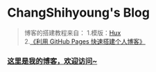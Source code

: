 # ChangShihyoung's Blog

> 博客的搭建教程来自：
> 1.模版：[Hux](https://github.com/Huxpro/huxpro.github.io)   
> 2.[《利用 GitHub Pages 快速搭建个人博客》](http://www.jianshu.com/p/e68fba58f75c)   
> 
### [这里是我的博客，欢迎访问~](https://changshihyoung.github.io/)
